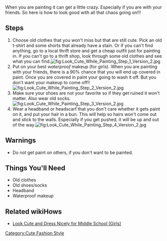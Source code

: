 When you are painting it can get a little crazy. Especially if you are
with your friends. So here is how to look good with all that chaos going
on!!!

## Steps

1.  Choose old clothes that you won't miss but that are still cute. Pick
    an old t-shirt and some shorts that already have a stain. Or if you
    can't find anything, go to a local thrift store and get a cheap
    outfit just for painting in. If you can't go to a thrift shop, look
    through some old clothes and see what you can
    find.![](Look_Cute_While_Painting_Step_1_Version_2.jpg "fig:Look_Cute_While_Painting_Step_1_Version_2.jpg")
2.  Put on your best *waterproof* makeup (for girls). When you are
    painting with your friends, there is a 90% chance that you will end
    up covered in paint. Once you are covered in paint your going to
    wash it off. But you don't want your makeup to come
    off!!![](Look_Cute_While_Painting_Step_2_Version_2.jpg "fig:Look_Cute_While_Painting_Step_2_Version_2.jpg")
3.  Make sure your shoes are not your favorite so if they get ruined it
    won't matter. Also wear old
    socks.![](Look_Cute_While_Painting_Step_3_Version_2.jpg "fig:Look_Cute_While_Painting_Step_3_Version_2.jpg")
4.  Wear a headband or headscarf that you don't care whether it gets
    paint on it, and put your hair in a bun. This will help so hairs
    won't come out and stick to the walls. Especially if you get pushed,
    it will be up and out of the
    way.![](Look_Cute_While_Painting_Step_4_Version_2.jpg "fig:Look_Cute_While_Painting_Step_4_Version_2.jpg")

## Warnings

-   Do not get paint on others, if you don't want to be painted.

## Things You'll Need

-   Old clothes
-   Old shoes/socks
-   Headband
-   Waterproof makeup

## Related wikiHows

-   [Look Cute and Dress Nicely for Middle School
    (Girls)](Look_Cute_and_Dress_Nicely_for_Middle_School_(Girls) "wikilink")

[Category:Cute Fashion Style](Category:Cute_Fashion_Style "wikilink")